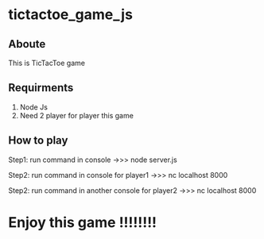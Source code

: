 # tictactoe_game_js
## Aboute 
This is TicTacToe game

## Requirments
1. Node Js
2. Need 2 player for player this game

## How to play
Step1: run command in console ->>> node server.js

Step2: run command in console for player1 ->>> nc localhost 8000 

Step2: run command in another console for player2 ->>> nc localhost 8000 


# Enjoy this game !!!!!!!!